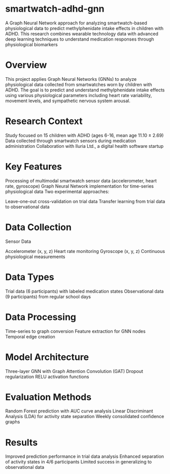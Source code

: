 # smartwatch-adhd-gnn
A Graph Neural Network approach for analyzing smartwatch-based physiological data to predict methylphenidate intake effects in children with ADHD. This research combines wearable technology data with advanced deep learning techniques to understand medication responses through physiological biomarkers
# Overview
This project applies Graph Neural Networks (GNNs) to analyze physiological data collected from smartwatches worn by children with ADHD. The goal is to predict and understand methylphenidate intake effects using various physiological parameters including heart rate variability, movement levels, and sympathetic nervous system arousal.
# Research Context

Study focused on 15 children with ADHD (ages 6-16, mean age 11.10 ± 2.69)
Data collected through smartwatch sensors during medication administration
Collaboration with Iluria Ltd., a digital health software startup

# Key Features

Processing of multimodal smartwatch sensor data (accelerometer, heart rate, gyroscope)
Graph Neural Network implementation for time-series physiological data
Two experimental approaches:

Leave-one-out cross-validation on trial data
Transfer learning from trial data to observational data



# Data Collection
Sensor Data

Accelerometer (x, y, z)
Heart rate monitoring
Gyroscope (x, y, z)
Continuous physiological measurements

# Data Types

Trial data (6 participants) with labeled medication states
Observational data (9 participants) from regular school days

# Data Processing

Time-series to graph conversion
Feature extraction for GNN nodes
Temporal edge creation

# Model Architecture

Three-layer GNN with Graph Attention Convolution (GAT)
Dropout regularization
RELU activation functions

# Evaluation Methods

Random Forest prediction with AUC curve analysis
Linear Discriminant Analysis (LDA) for activity state separation
Weekly consolidated confidence graphs

# Results

Improved prediction performance in trial data analysis
Enhanced separation of activity states in 4/6 participants
Limited success in generalizing to observational data

